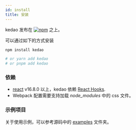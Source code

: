 ```yaml
---
id: install
title: 安装
---
```


kedao 发布在 [![npm](https://img.shields.io/npm/v/kedao)](https://www.npmjs.com/package/kedao) 之上。

可以通过如下的方式安装

```bash
npm install kedao

# or yarn add kedao
# or pnpm add kedao
```

### 依赖

- [react](https://www.npmjs.com/package/react) v16.8.0 以上，kedao 依赖 [React Hooks](https://reactjs.org/docs/hooks-intro.html).
- Webpack 配置需要支持加载 _node_modules_ 中的 css 文件。

### 示例项目

关于使用示例，可以参考源码中的 [examples](https://github.com/banyudu/kedao/tree/main/examples) 文件夹。
